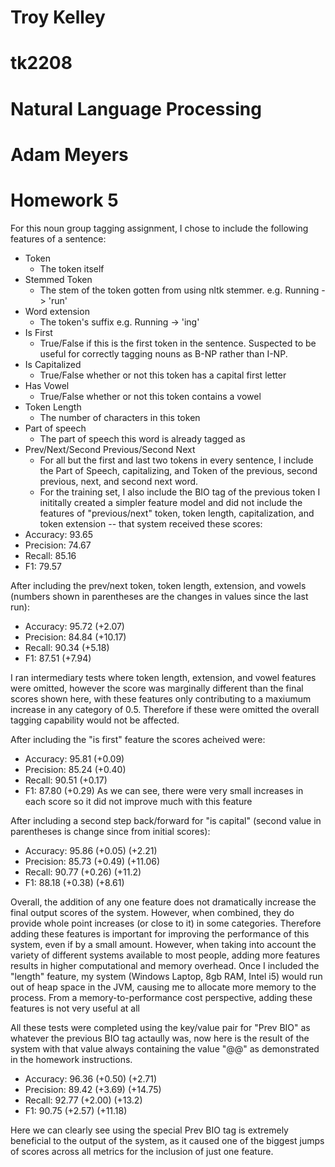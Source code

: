 # Troy Kelley
# tk2208
# Natural Language Processing
# Adam Meyers
# Homework 5

For this noun group tagging assignment, I chose to include the following features of a sentence:
- Token
    - The token itself
- Stemmed Token
    - The stem of the token gotten from using nltk stemmer. e.g. Running -> 'run'
- Word extension
    - The token's suffix e.g. Running -> 'ing'
- Is First
    - True/False if this is the first token in the sentence. Suspected to be useful for correctly tagging nouns as B-NP rather than I-NP.
- Is Capitalized
    - True/False whether or not this token has a capital first letter
- Has Vowel
    - True/False whether or not this token contains a vowel
- Token Length
    - The number of characters in this token
- Part of speech
    - The part of speech this word is already tagged as
- Prev/Next/Second Previous/Second Next
    - For all but the first and last two tokens in every sentence, I include the Part of Speech, capitalizing, and Token of the previous, second previous, next, and second next word.
    - For the training set, I also include the BIO tag of the previous token
I inititally created a simpler feature model and did not include the features of "previous/next" token, token length, capitalization, and token extension -- that system received these scores:
- Accuracy: 93.65
- Precision: 74.67
- Recall: 85.16
- F1: 79.57

After including the prev/next token, token length, extension, and vowels (numbers shown in parentheses are the changes in values since the last run):
- Accuracy: 95.72 (+2.07)
- Precision: 84.84 (+10.17)
- Recall: 90.34 (+5.18)
- F1: 87.51 (+7.94)

I ran intermediary tests where token length, extension, and vowel features were omitted, however the score was marginally different than the final scores shown here, with these features only contributing to a maxiumum increase in any category of 0.5. Therefore if these were omitted the overall tagging capability would not be affected.

After including the "is first" feature the scores acheived were:
- Accuracy: 95.81 (+0.09)
- Precision: 85.24 (+0.40)
- Recall: 90.51 (+0.17)
- F1: 87.80 (+0.29)
As we can see, there were very small increases in each score so it did not improve much with this feature

After including a second step back/forward for "is capital" (second value in parentheses is change since from initial scores):
- Accuracy: 95.86 (+0.05) (+2.21)
- Precision: 85.73 (+0.49) (+11.06)
- Recall: 90.77 (+0.26) (+11.2)
- F1: 88.18 (+0.38) (+8.61)

Overall, the addition of any one feature does not dramatically increase the final output scores of the system. However, when combined, they do provide whole point increases (or close to it) in some categories. Therefore adding these features is important for improving the performance of this system, even if by a small amount. However, when taking into account the variety of different systems available to most people, adding more features results in higher computational and memory overhead. Once I included the "length" feature, my system (Windows Laptop, 8gb RAM, Intel i5) would run out of heap space in the JVM, causing me to allocate more memory to the process. From a memory-to-performance cost perspective, adding these features is not very useful at all 

All these tests were completed using the key/value pair for "Prev BIO" as whatever the previous BIO tag actaully was, now here is the result of the system with that value always containing the value "@@" as demonstrated in the homework instructions.
- Accuracy: 96.36 (+0.50) (+2.71)
- Precision: 89.42 (+3.69) (+14.75)
- Recall: 92.77 (+2.00) (+13.2)
- F1: 90.75 (+2.57) (+11.18)

Here we can clearly see using the special Prev BIO tag is extremely beneficial to the output of the system, as it caused one of the biggest jumps of scores across all metrics for the inclusion of just one feature. 